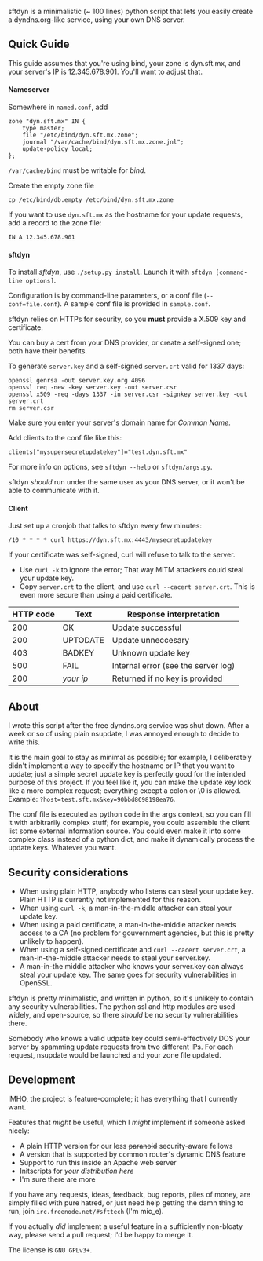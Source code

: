 sftdyn is a minimalistic (~ 100 lines) python script that lets you easily create a dyndns.org-like service, using your own DNS server.

## Quick Guide

This guide assumes that you're using bind, your zone is dyn.sft.mx, and your server's IP is 12.345.678.901. You'll want to adjust that.

#### Nameserver
Somewhere in `named.conf`, add

    zone "dyn.sft.mx" IN {
        type master;
        file "/etc/bind/dyn.sft.mx.zone";
        journal "/var/cache/bind/dyn.sft.mx.zone.jnl";
        update-policy local;
    };

`/var/cache/bind` must be writable for *bind*.

Create the empty zone file

    cp /etc/bind/db.empty /etc/bind/dyn.sft.mx.zone

If you want to use `dyn.sft.mx` as the hostname for your update requests, add a record to the zone file:

    IN A 12.345.678.901

#### sftdyn
To install *sftdyn*, use `./setup.py install`. Launch it with `sftdyn [command-line options]`.

Configuration is by command-line parameters, or a conf file (`--conf=file.conf`). A sample conf file is provided in `sample.conf`.

sftdyn relies on HTTPs for security, so you **must** provide a X.509 key and certificate.

You can buy a cert from your DNS provider, or create a self-signed one; both have their benefits.

To generate `server.key` and a self-signed `server.crt` valid for 1337 days:

    openssl genrsa -out server.key.org 4096
    openssl req -new -key server.key -out server.csr
    openssl x509 -req -days 1337 -in server.csr -signkey server.key -out server.crt
    rm server.csr

Make sure you enter your server's domain name for *Common Name*.

Add clients to the conf file like this:

    clients["mysupersecretupdatekey"]="test.dyn.sft.mx"

For more info on options, see `sftdyn --help` or `sftdyn/args.py`.

sftdyn _should_ run under the same user as your DNS server, or it won't be able to communicate with it.

#### Client
Just set up a cronjob that talks to sftdyn every few minutes:

    /10 * * * * curl https://dyn.sft.mx:4443/mysecretupdatekey

If your certificate was self-signed, curl will refuse to talk to the server.
 - Use `curl -k` to ignore the error; That way MITM attackers could steal your update key.
 - Copy `server.crt` to the client, and use `curl --cacert server.crt`. This is even more secure than using a paid certificate.

| HTTP code     | Text          | Response interpretation             |
| ------------- | ------------- | ----------------------------------- |
| 200           | OK            | Update successful                   |
| 200           | UPTODATE      | Update unneccesary                  |
| 403           | BADKEY        | Unknown update key                  |
| 500           | FAIL          | Internal error (see the server log) |
| 200           | _your ip_     | Returned if no key is provided      |

## About
I wrote this script after the free dyndns.org service was shut down. After a week or so of using plain nsupdate, I was annoyed enough to decide to write this.

It is the main goal to stay as minimal as possible; for example, I deliberately didn't implement a way to specify the hostname or IP that you want to update; just a simple secret update key is perfectly good for the intended purpose of this project. If you feel like it, you can make the update key look like a more complex request; everything except a colon or \0 is allowed. Example: `?host=test.sft.mx&key=90bbd8698198ea76`.

The conf file is executed as python code in the args context, so you can fill it with arbitrarily complex stuff; for example, you could assemble the client list some external information source. You could even make it into some complex class instead of a python dict, and make it dynamically process the update keys. Whatever you want.

## Security considerations

- When using plain HTTP, anybody who listens can steal your update key. Plain HTTP is currently not implemented for this reason.
- When using `curl -k`, a man-in-the-middle attacker can steal your update key.
- When using a paid certificate, a man-in-the-middle attacker needs access to a CA (no problem for gouvernment agencies, but this is pretty unlikely to happen).
- When using a self-signed certificate and `curl --cacert server.crt`, a man-in-the-middle attacker needs to steal your server.key.
- A man-in-the middle attacker who knows your server.key can always steal your update key. The same goes for security vulnerabilities in OpenSSL.

sftdyn is pretty minimalistic, and written in python, so it's unlikely to contain any security vulnerabilities. The python ssl and http modules are used widely, and open-source, so there _should_ be no security vulnerabilities there.

Somebody who knows a valid udpate key could semi-effectively DOS your server by spamming update requests from two different IPs. For each request, nsupdate would be launched and your zone file updated.

## Development
IMHO, the project is feature-complete; it has everything that **I** currently want.

Features that _might_ be useful, which I _might_ implement if someone asked nicely:
 - A plain HTTP version for our less ~~paranoid~~ security-aware fellows
 - A version that is supported by common router's dynamic DNS feature
 - Support to run this inside an Apache web server
 - Initscripts for _your distribution here_
 - I'm sure there are more

If you have any requests, ideas, feedback, bug reports, piles of money, are simply filled with pure hatred, or just need help getting the damn thing to run, join `irc.freenode.net/#sfttech` (I'm mic_e).

If you actually _did_ implement a useful feature in a sufficiently non-bloaty way, please send a pull request; I'd be happy to merge it.

The license is `GNU GPLv3+`.
